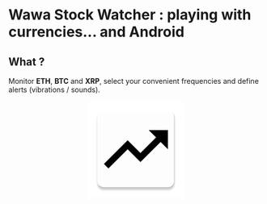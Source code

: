 # Wawa Stock Watcher : playing with currencies... and Android


## What ?

Monitor **ETH**, **BTC** and **XRP**, select your convenient frequencies and define alerts (vibrations / sounds).
<p align="center">
  <img src="https://raw.githubusercontent.com/wawaseb/wsw/master/app/src/main/res/mipmap-xxxhdpi/ic_launcher_round.png">
</p>
